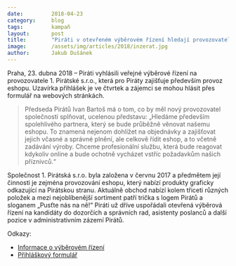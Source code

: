 ```yaml
---
date:         2018-04-23
category:     blog
tags:         kampaň
layout:       post
title:        "Piráti v otevřeném výběrovém řízení hledají provozovatele 1. Pirátské s.r.o."
image:        /assets/img/articles/2018/inzerat.jpg
author:       Jakub Dušánek
---
```




Praha, 23. dubna 2018 – Piráti vyhlásili veřejné výběrové řízení na provozovatele 1. Pirátské s.r.o., která pro Piráty zajišťuje především provoz eshopu. Uzavírka přihlášek je ve čtvrtek a zájemci se mohou hlásit přes formulář na webových stránkách.
 
> Předseda Pirátů Ivan Bartoš má o tom, co by měl nový provozovatel společnosti splňovat, ucelenou představu: „Hledáme především spolehlivého partnera, který se bude průběžně věnovat našemu eshopu. To znamená nejenom dohlížet na objednávky a zajišťovat jejich včasné a správné plnění, ale celkově řídit eshop, a to včetně zadávání výroby. Chceme profesionální službu, která bude reagovat kdykoliv online a bude ochotně vycházet vstříc požadavkům našich příznivců.“
 
Společnost 1. Pirátská s.r.o. byla založena v červnu 2017 a předmětem její činnosti je zejména provozování eshopu, který nabízí produkty graficky odkazující na Pirátskou stranu. Aktuálně obchod nabízí kolem třiceti různých položek a mezi nejoblíbenější sortiment patří trička s logem Pirátů a sloganem „Pusťte nás na ně!“ Piráti už dříve uspořádali otevřená výběrová řízení na kandidáty do dozorčích a správních rad, asistenty poslanců a další pozice v administrativním zázemí Pirátů.


Odkazy:
* [Informace o výběrovém řízení](https://forum.pirati.cz/viewtopic.php?f=572&t=40857)
* [Přihláškový formulář](https://airtable.com/shr8f2YSp0UcqUqm4)
